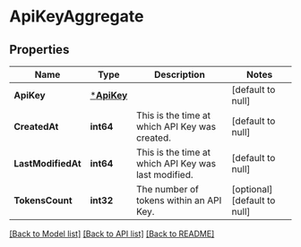 # ApiKeyAggregate

## Properties
Name | Type | Description | Notes
------------ | ------------- | ------------- | -------------
**ApiKey** | [***ApiKey**](ApiKey.md) |  | [default to null]
**CreatedAt** | **int64** | This is the time at which API Key was created. | [default to null]
**LastModifiedAt** | **int64** | This is the time at which API Key was last modified. | [default to null]
**TokensCount** | **int32** | The number of tokens within an API Key. | [optional] [default to null]

[[Back to Model list]](../README.md#documentation-for-models) [[Back to API list]](../README.md#documentation-for-api-endpoints) [[Back to README]](../README.md)

